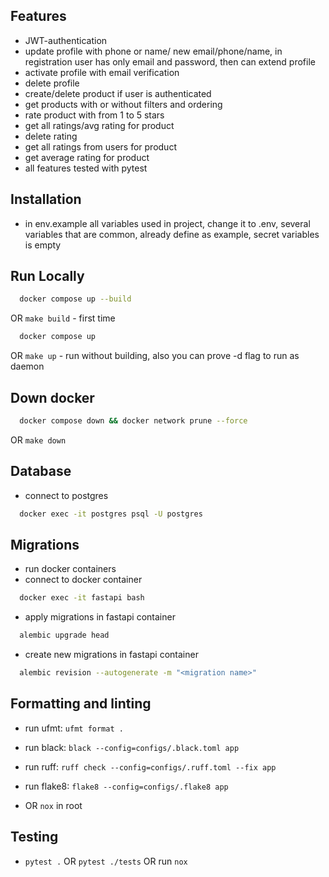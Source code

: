 ## Features
- JWT-authentication
- update profile with phone or name/ new email/phone/name, in registration user has only email and password, then can extend profile
- activate profile with email verification
- delete profile
- create/delete product if user is authenticated
- get products with or without filters and ordering
- rate product with from 1 to 5 stars
- get all ratings/avg rating for product
- delete rating
- get all ratings from users for product
- get average rating for product
- all features tested with pytest

## Installation
- in env.example all variables used in project, change it to .env, several variables that are common, already define as example, secret variables is empty

## Run Locally
```bash
  docker compose up --build
```
OR `make build` - first time
```bash
  docker compose up
```
OR `make up` - run without building, also you can prove -d flag to run as daemon

## Down docker
```bash
  docker compose down && docker network prune --force
```
OR `make down`

## Database
- connect to postgres
```bash
  docker exec -it postgres psql -U postgres
```

## Migrations
- run docker containers 
- connect to docker container
```bash
  docker exec -it fastapi bash
```
- apply migrations  in fastapi container
```bash
  alembic upgrade head
```
- create new migrations in fastapi container
```bash
  alembic revision --autogenerate -m "<migration name>"
``` 

## Formatting and linting
- run ufmt: `ufmt format .`
- run black: `black --config=configs/.black.toml app`
- run ruff: `ruff check --config=configs/.ruff.toml --fix app`
- run flake8: `flake8 --config=configs/.flake8 app`

- OR `nox` in root

## Testing
- `pytest .` OR `pytest ./tests` OR run `nox`
